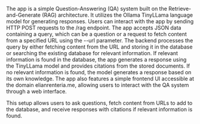 The app is a simple Question-Answering (QA) system built on the Retrieve-and-Generate (RAG) architecture. It utilizes the Ollama TinyLLama language model for generating responses. 
Users can interact with the app by sending HTTP POST requests to the /rag endpoint. 
The app accepts JSON data containing a query, which can be a question or a request to fetch content from a specified URL using the --url parameter. 
The backend processes the query by either fetching content from the URL and storing it in the database or searching the existing database for relevant information. 
If relevant information is found in the database, the app generates a response using the TinyLLama model and provides citations from the stored documents. 
If no relevant information is found, the model generates a response based on its own knowledge. The app also features a simple frontend UI accessible at the domain elianrenteria.me, 
allowing users to interact with the QA system through a web interface.

This setup allows users to ask questions, fetch content from URLs to add to the database, and receive responses with citations if relevant information is found.
